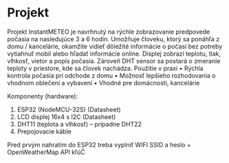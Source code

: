 # Projekt
Projekt InstantMETEO je navrhnutý na rýchle zobrazovanie predpovede počasia na nasledujúce 3 a 6 hodín. Umožňuje človeku, ktorý sa ponáhľa z domu / kancelárie, okamžite vidieť dôležité informácie o počasi bez potreby vytiahnuť mobil alebo hľadať informácie online. Displej zobrazí teplotu, tlak, vlhkosť, vietor a popis počasia. Zároveň DHT sensor sa postará o zmeranie teploty v priestore, kde sa človek nachádza.
Použitie v praxi
•	Rýchla kontrola počasia pri odchode z domu
•	Možnosť lepšieho rozhodovania o vhodnom oblečení a vybavení
•	Vhodné pre domácnosti, kancelárie

Komponenty (hardware):
1. ESP32 (NodeMCU-32S) (Datasheet)
2. LCD displej 16x4 s I2C  (Datasheet) 
3. DHT11 (teplota a vlhkosť) – prípadne DHT22
4. Prepojovacie káble
 
Pred prvým nahratím do ESP32 treba vyplniť WIFI SSID a heslo + OpenWeatherMap API kľúČ

